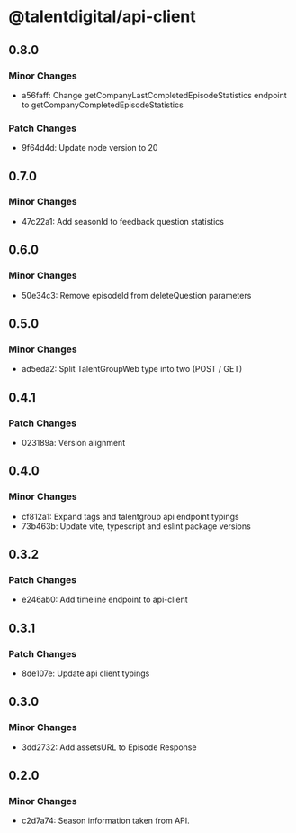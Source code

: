 # @talentdigital/api-client

## 0.8.0

### Minor Changes

- a56faff: Change getCompanyLastCompletedEpisodeStatistics endpoint to getCompanyCompletedEpisodeStatistics

### Patch Changes

- 9f64d4d: Update node version to 20

## 0.7.0

### Minor Changes

- 47c22a1: Add seasonId to feedback question statistics

## 0.6.0

### Minor Changes

- 50e34c3: Remove episodeId from deleteQuestion parameters

## 0.5.0

### Minor Changes

- ad5eda2: Split TalentGroupWeb type into two (POST / GET)

## 0.4.1

### Patch Changes

- 023189a: Version alignment

## 0.4.0

### Minor Changes

- cf812a1: Expand tags and talentgroup api endpoint typings
- 73b463b: Update vite, typescript and eslint package versions

## 0.3.2

### Patch Changes

- e246ab0: Add timeline endpoint to api-client

## 0.3.1

### Patch Changes

- 8de107e: Update api client typings

## 0.3.0

### Minor Changes

- 3dd2732: Add assetsURL to Episode Response

## 0.2.0

### Minor Changes

- c2d7a74: Season information taken from API.
